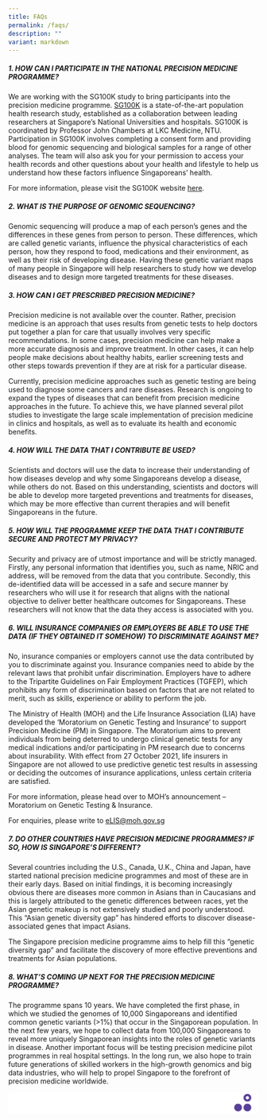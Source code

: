 ```yaml
---
title: FAQs
permalink: /faqs/
description: ""
variant: markdown
---
```

##### 1.  HOW CAN I PARTICIPATE IN THE NATIONAL PRECISION MEDICINE PROGRAMME?

We are working with the SG100K study to bring participants into the precision medicine programme. [SG100K](https://www.healthforlife.sg/Home) is a state-of-the-art population health research study, established as a collaboration between leading researchers at Singapore’s National Universities and hospitals. SG100K is coordinated by Professor John Chambers at LKC Medicine, NTU. Participation in SG100K involves completing a consent form and providing blood for genomic sequencing and biological samples for a range of other analyses. The team will also ask you for your permission to access your health records and other questions about your health and lifestyle to help us understand how these factors influence Singaporeans’ health. 

For more information, please visit the SG100K website [here](https://www.healthforlife.sg/Home).

##### 2. WHAT IS THE PURPOSE OF GENOMIC SEQUENCING?

Genomic sequencing will produce a map of each person’s genes and the differences in these genes from person to person. These differences, which are called genetic variants, influence the physical characteristics of each person, how they respond to food, medications and their environment, as well as their risk of developing disease. Having these genetic variant maps of many people in Singapore will help researchers to study how we develop diseases and to design more targeted treatments for these diseases.

##### 3. HOW CAN I GET PRESCRIBED PRECISION MEDICINE?

Precision medicine is not available over the counter. Rather, precision medicine is an approach that uses results from genetic tests to help doctors put together a plan for care that usually involves very specific recommendations. In some cases, precision medicine can help make a more accurate diagnosis and improve treatment. In other cases, it can help people make decisions about healthy habits, earlier screening tests and other steps towards prevention if they are at risk for a particular disease.

Currently, precision medicine approaches such as genetic testing are being used to diagnose some cancers and rare diseases. Research is ongoing to expand the types of diseases that can benefit from precision medicine approaches in the future. To achieve this, we have planned several pilot studies to investigate the large scale implementation of precision medicine in clinics and hospitals, as well as to evaluate its health and economic benefits.

##### 4. HOW WILL THE DATA THAT I CONTRIBUTE BE USED?

Scientists and doctors will use the data to increase their understanding of how diseases develop and why some Singaporeans develop a disease, while others do not. Based on this understanding, scientists and doctors will be able to develop more targeted preventions and treatments for diseases, which may be more effective than current therapies and will benefit Singaporeans in the future.

##### 5. HOW WILL THE PROGRAMME KEEP THE DATA THAT I CONTRIBUTE SECURE AND PROTECT MY PRIVACY?

Security and privacy are of utmost importance and will be strictly managed. Firstly, any personal information that identifies you, such as name, NRIC and address, will be removed from the data that you contribute. Secondly, this de-identified data will be accessed in a safe and secure manner by researchers who will use it for research that aligns with the national objective to deliver better healthcare outcomes for Singaporeans. These researchers will not know that the data they access is associated with you.

##### 6. WILL INSURANCE COMPANIES OR EMPLOYERS BE ABLE TO USE THE DATA (IF THEY OBTAINED IT SOMEHOW) TO DISCRIMINATE AGAINST ME?

No, insurance companies or employers cannot use the data contributed by you to discriminate against you. Insurance companies need to abide by the relevant laws that prohibit unfair discrimination. Employers have to adhere to the Tripartite Guidelines on Fair Employment Practices (TGFEP), which prohibits any form of discrimination based on factors that are not related to merit, such as skills, experience or ability to perform the job.

The Ministry of Health (MOH) and the Life Insurance Association (LIA) have developed the ‘Moratorium on Genetic Testing and Insurance’ to support Precision Medicine (PM) in Singapore. The Moratorium aims to prevent individuals from being deterred to undergo clinical genetic tests for any medical indications and/or participating in PM research due to concerns about insurability. With effect from 27 October 2021, life insurers in Singapore are not allowed to use predictive genetic test results in assessing or deciding the outcomes of insurance applications, unless certain criteria are satisfied.

For more information, please head over to  MOH’s announcement – Moratorium on Genetic Testing & Insurance.

For enquiries, please write to eLIS@moh.gov.sg

##### 7. DO OTHER COUNTRIES HAVE PRECISION MEDICINE PROGRAMMES? IF SO, HOW IS SINGAPORE’S DIFFERENT?

Several countries including the U.S., Canada, U.K., China and Japan, have started national precision medicine programmes and most of these are in their early days. Based on initial findings, it is becoming increasingly obvious there are diseases more common in Asians than in Caucasians and this is largely attributed to the genetic differences between races, yet the Asian genetic makeup is not extensively studied and poorly understood. This “Asian genetic diversity gap” has hindered efforts to discover disease-associated genes that impact Asians.

The Singapore precision medicine programme aims to help fill this “genetic diversity gap” and facilitate the discovery of more effective preventions and treatments for Asian populations.

##### 8. WHAT’S COMING UP NEXT FOR THE PRECISION MEDICINE PROGRAMME?

The programme spans 10 years. We have completed the first phase, in which we studied the genomes of 10,000 Singaporeans and identified common genetic variants (>1%) that occur in the Singaporean population. In the next few years, we hope to collect data from 100,000 Singaporeans to reveal more uniquely Singaporean insights into the roles of genetic variants in disease. Another important focus will be testing precision medicine pilot programmes in real hospital settings. In the long run, we also hope to train future generations of skilled workers in the high-growth genomics and big data industries, who will help to propel Singapore to the forefront of precision medicine worldwide.

![](/images/Banners/banners_page%20footer%203%20-%20purple.png)